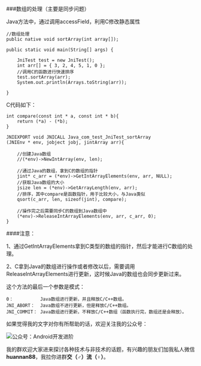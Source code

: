 ###数组的处理（主要是同步问题）

Java方法中，通过调用accessField，利用C修改静态属性

	//数组处理
	public native void sortArray(int array[]);

	public static void main(String[] args) {

		JniTest test = new JniTest();
		int arr[] = { 3, 2, 4, 5, 1, 0 };
		//调用C的函数进行快速排序
		test.sortArray(arr);
		System.out.println(Arrays.toString(arr));

	}

C代码如下：

	int compare(const int * a, const int * b){
		return (*a) - (*b);
	}
	
	JNIEXPORT void JNICALL Java_com_test_JniTest_sortArray
	(JNIEnv * env, jobject jobj, jintArray arr){
	
		//创建Java数组
		//(*env)->NewIntArray(env, len);
	
		//通过Java的数组，拿到C的数组的指针
		jint* c_arr = (*env)->GetIntArrayElements(env, arr, NULL);
		//获取Java数组的大小
		jsize len = (*env)->GetArrayLength(env, arr);
		//排序，其中compare是函数指针，用于比较大小，与Java类似
		qsort(c_arr, len, sizeof(jint), compare);
	
		//操作完之后需要同步C的数组到Java数组中
		(*env)->ReleaseIntArrayElements(env, arr, c_arr, 0);
	}

####注意：

1、通过GetIntArrayElements拿到C类型的数组的指针，然后才能进行C数组的处理。

2、C拿到Java的数组进行操作或者修改以后，需要调用ReleaseIntArrayElements进行更新，这时候Java的数组也会同步更新过来。

这个方法的最后一个参数是模式：

	0：			Java数组进行更新，并且释放C/C++数组。
	JNI_ABORT：	Java数组不进行更新，但是释放C/C++数组。
	JNI_COMMIT：	Java数组进行更新，不释放C/C++数组（函数执行完，数组还是会释放）。



如果觉得我的文字对你有所帮助的话，欢迎关注我的公众号：

![公众号：Android开发进阶](http://upload-images.jianshu.io/upload_images/2570030-83ea355270eebc16?imageMogr2/auto-orient/strip%7CimageView2/2/w/1240)

我的群欢迎大家进来探讨各种技术与非技术的话题，有兴趣的朋友们加我私人微信**huannan88**，我拉你进群**交（♂）流（♀）**。
